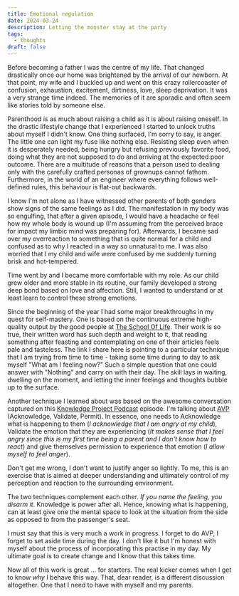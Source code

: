 ```yaml
---
title: Emotional regulation
date: 2024-03-24
description: Letting the monster stay at the party
tags:
  - thoughts
draft: false
---
```

Before becoming a father I was the centre of my life. That changed drastically once our home was brightened by the arrival of our newborn. At that point, my wife and I buckled up and went on this crazy rollercoaster of confusion, exhaustion, excitement, dirtiness, love, sleep deprivation. It was a very strange time indeed. The memories of it are sporadic and often seem like stories told by someone else.

Parenthood is as much about raising a child as it is about raising oneself. In the drastic lifestyle change that I experienced I started to unlock truths about myself I didn't know. One thing surfaced, I'm sorry to say, is anger. The little one can light my fuse like nothing else. Resisting sleep even when it is desperately needed, being hungry but refusing previously favorite food, doing what they are not supposed to do and arriving at the expected poor outcome. There are a multitude of reasons that a person used to dealing only with the carefully crafted personas of grownups cannot fathom. Furthermore, in the world of an engineer where everything follows well-defined rules, this behaviour is flat-out backwards.

I know I'm not alone as I have witnessed other parents of both genders show signs of the same feelings as I did. The manifestation in my body was so engulfing, that after a given episode, I would have a headache or feel how my whole body is wound up (I'm assuming from the perceived brace for impact my limbic mind was preparing for). Afterwards, I became sad over my overreaction to something that is quite normal for a child and confused as to why I reacted in a way so unnatural to me. I was also worried that I my child and wife were confused by me suddenly turning brisk and hot-tempered.

Time went by and I became more comfortable with my role. As our child grew older and more stable in its routine, our family developed a strong deep bond based on love and affection. Still, I wanted to understand or at least learn to control these strong emotions. 

Since the beginning of the year I had some major breakthroughs in my quest for self-mastery. One is based on the continuous extreme high-quality output by the good people at [The School Of Life](https://www.theschooloflife.com/article/how-to-process-your-emotions/). Their work is so true, their written word has such depth and weight to it, that reading something after feasting and contemplating on one of their articles feels pale and tasteless. The link I share here is pointing to a particular technique that I am trying from time to time - taking some time during to day to ask myself "What am I feeling now?" Such a simple question that one could answer with "Nothing" and carry on with their day. The skill lays in waiting, dwelling on the moment, and letting the inner feelings and thoughts bubble up to the surface.

Another technique I learned about was based on the awesome conversation captured on this [Knowledge Project Podcast](https://www.theschooloflife.com/article/how-to-process-your-emotions/) episode. I'm talking about [AVP](https://youtu.be/_TREQI5G7v0?si=9HDd4NLtmHA8Y6UZ&t=2880) (Acknowledge, Validate, Permit). In essence, one needs to Acknowledge what is happening to them (_I acknowledge that I am angry at my child_), Validate the emotion that they are experiencing (_It makes sense that I feel angry since this is my first time being a parent and I don't know how to react_) and give themselves permission to experience that emotion (_I allow myself to feel anger_). 

Don't get me wrong, I don't want to justify anger so lightly. To me, this is an exercise that is aimed at deeper understanding and ultimately control of my perception and reaction to the surrounding environment.

The two techniques complement each other. _If you name the feeling, you disarm it_. Knowledge is power after all. Hence, knowing what is happening, can at least give one the mental space to look at the situation from the side as opposed to from the passenger's seat.

I must say that this is very much a work in progress. I forget to do AVP, I forget to set aside time during the day. I don't like it but I'm honest with myself about the process of incorporating this practise in my day. My ultimate goal is to create change and I know that this takes time.

Now all of this work is great ... for starters. The real kicker comes when I get to know *why* I behave this way. That, dear reader, is a different discussion altogether. One that I need to have with myself and my parents.
